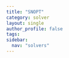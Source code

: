 ```yaml
---
title: "SNOPT"
category: solver
layout: single
author_profile: false
tags: 
sidebar:
  nav: "solvers"
---
```

